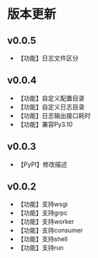 # 版本更新

## v0.0.5
 * 【功能】日志文件区分

## v0.0.4
 * 【功能】自定义配置目录
 * 【功能】自定义日志目录
 * 【功能】日志输出接口耗时
 * 【功能】兼容Py3.10

## v0.0.3
 * 【PyPI】修改描述

## v0.0.2
 * 【功能】支持wsgi
 * 【功能】支持grpc
 * 【功能】支持worker
 * 【功能】支持consumer
 * 【功能】支持shell
 * 【功能】支持run

